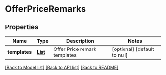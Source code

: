 # OfferPriceRemarks
## Properties

| Name | Type | Description | Notes |
|------------ | ------------- | ------------- | -------------|
| **templates** | [**List**](OrderRemarkTemplate.md) | Offer Price remark templates | [optional] [default to null] |

[[Back to Model list]](../README.md#documentation-for-models) [[Back to API list]](../README.md#documentation-for-api-endpoints) [[Back to README]](../README.md)

